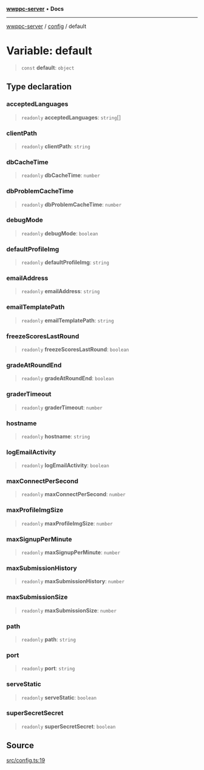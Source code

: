 [**wwppc-server**](../../README.md) • **Docs**

***

[wwppc-server](../../modules.md) / [config](../README.md) / default

# Variable: default

> `const` **default**: `object`

## Type declaration

### acceptedLanguages

> `readonly` **acceptedLanguages**: `string`[]

### clientPath

> `readonly` **clientPath**: `string`

### dbCacheTime

> `readonly` **dbCacheTime**: `number`

### dbProblemCacheTime

> `readonly` **dbProblemCacheTime**: `number`

### debugMode

> `readonly` **debugMode**: `boolean`

### defaultProfileImg

> `readonly` **defaultProfileImg**: `string`

### emailAddress

> `readonly` **emailAddress**: `string`

### emailTemplatePath

> `readonly` **emailTemplatePath**: `string`

### freezeScoresLastRound

> `readonly` **freezeScoresLastRound**: `boolean`

### gradeAtRoundEnd

> `readonly` **gradeAtRoundEnd**: `boolean`

### graderTimeout

> `readonly` **graderTimeout**: `number`

### hostname

> `readonly` **hostname**: `string`

### logEmailActivity

> `readonly` **logEmailActivity**: `boolean`

### maxConnectPerSecond

> `readonly` **maxConnectPerSecond**: `number`

### maxProfileImgSize

> `readonly` **maxProfileImgSize**: `number`

### maxSignupPerMinute

> `readonly` **maxSignupPerMinute**: `number`

### maxSubmissionHistory

> `readonly` **maxSubmissionHistory**: `number`

### maxSubmissionSize

> `readonly` **maxSubmissionSize**: `number`

### path

> `readonly` **path**: `string`

### port

> `readonly` **port**: `string`

### serveStatic

> `readonly` **serveStatic**: `boolean`

### superSecretSecret

> `readonly` **superSecretSecret**: `boolean`

## Source

[src/config.ts:19](https://github.com/WWPPC/WWPPC/blob/584aa62fb3ebbd25c8ff645874f2b4225415492a/wwppc-server/src/config.ts#L19)
